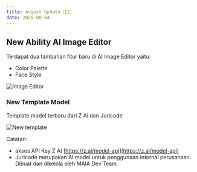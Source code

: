 ```yaml
---
title: August Update 🧑🏻‍🎨
date: 2025-08-04   
---
```


## New Ability AI Image Editor

Terdapat dua tambahan fitur baru di AI Image Editor yaitu:
- Color Palette
- Face Style

![Image Editor](https://res.cloudinary.com/moyadev/image/upload/v1754281302/maia/releases/image-editor_fx9xxx.webp)

### New Template Model

Template model terbaru dari Z Ai dan Juricode

![New template](https://res.cloudinary.com/moyadev/image/upload/v1754280985/maia/releases/new-model_g1chug.webp)


Catatan:
- akses API Key Z AI [https://z.ai/model-api](https://z.ai/model-api)
- Juricode merupakan AI model untuk penggunaan internal perusahaan. Dibuat dan dikelola oleh MAIA Dev Team.
